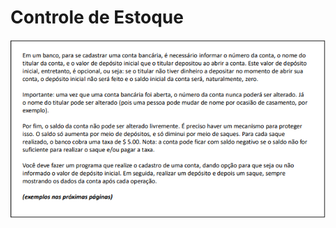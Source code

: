 # Controle de Estoque
<p align="center">
  <img src="image.png" alt="Enunciado do desafio">
</p>

# 
